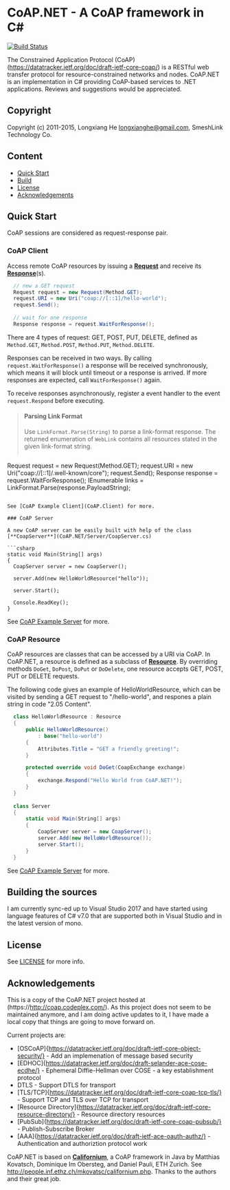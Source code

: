 # CoAP.NET - A CoAP framework in C#

[![Build Status](https://api.travis-ci.org/jimsch/CoAP-CSharp.png)](https://travis-ci.org/jimsch/CoAP-CSharp)

The Constrained Application Protocol (CoAP) (https://datatracker.ietf.org/doc/draft-ietf-core-coap/)
is a RESTful web transfer protocol for resource-constrained networks and nodes.
CoAP.NET is an implementation in C# providing CoAP-based services to .NET applications. 
Reviews and suggestions would be appreciated.

## Copyright

Copyright (c) 2011-2015, Longxiang He <longxianghe@gmail.com>,
SmeshLink Technology Co.

## Content

- [Quick Start](#quick-start)
- [Build](#build)
- [License](#license)
- [Acknowledgements](#acknowledgements)

## Quick Start

CoAP sessions are considered as request-response pair.

### CoAP Client

Access remote CoAP resources by issuing a **[Request](CoAP.NET/Request.cs)**
and receive its **[Response](CoAP.NET/Request.cs)**(s).

```csharp
  // new a GET request
  Request request = new Request(Method.GET);
  request.URI = new Uri("coap://[::1]/hello-world");
  request.Send();
  
  // wait for one response
  Response response = request.WaitForResponse();
```

There are 4 types of request: GET, POST, PUT, DELETE, defined as
<code>Method.GET</code>, <code>Method.POST</code>, <code>Method.PUT</code>,
<code>Method.DELETE</code>.

Responses can be received in two ways. By calling <code>request.WaitForResponse()</code>
a response will be received synchronously, which means it will 
block until timeout or a response is arrived. If more responses
are expected, call <code>WaitForResponse()</code> again.

To receive responses asynchronously, register a event handler to
the event <code>request.Respond</code> before executing.

> #### Parsing Link Format
> Use <code>LinkFormat.Parse(String)</code> to parse a link-format
  response. The returned enumeration of <code>WebLink</code>
  contains all resources stated in the given link-format string.
> ```csharp
  Request request = new Request(Method.GET);
  request.URI = new Uri("coap://[::1]/.well-known/core");
  request.Send();
  Response response = request.WaitForResponse();
  IEnumerable<WebLink> links = LinkFormat.Parse(response.PayloadString);
  ```

See [CoAP Example Client](CoAP.Client) for more.

### CoAP Server

A new CoAP server can be easily built with help of the class
[**CoapServer**](CoAP.NET/Server/CoapServer.cs)

```csharp
  static void Main(String[] args)
  {
    CoapServer server = new CoapServer();
    
    server.Add(new HelloWorldResource("hello"));
    
    server.Start();
    
    Console.ReadKey();
  }
```

See [CoAP Example Server](CoAP.Server) for more.

### CoAP Resource

CoAP resources are classes that can be accessed by a URI via CoAP.
In CoAP.NET, a resource is defined as a subclass of [**Resource**](CoAP.NET/Server/Resources/Resource.cs).
By overriding methods <code>DoGet</code>, <code>DoPost</code>,
<code>DoPut</code> or <code>DoDelete</code>, one resource accepts
GET, POST, PUT or DELETE requests.

The following code gives an example of HelloWorldResource, which
can be visited by sending a GET request to "/hello-world", and
respones a plain string in code "2.05 Content".

```csharp
  class HelloWorldResource : Resource
  {
      public HelloWorldResource()
          : base("hello-world")
      {
          Attributes.Title = "GET a friendly greeting!";
      }

      protected override void DoGet(CoapExchange exchange)
      {
          exchange.Respond("Hello World from CoAP.NET!");
      }
  }
  
  class Server
  {
      static void Main(String[] args)
      {
          CoapServer server = new CoapServer();
          server.Add(new HelloWorldResource());
          server.Start();
      }
  }
```

See [CoAP Example Server](CoAP.Server) for more.

## Building the sources

I am currently sync-ed up to Visual Studio 2017 and have started using language features of C# v7.0 that are supported both in Visual Studio and in the latest version of mono.

## License

See [LICENSE](LICENSE) for more info.

## Acknowledgements

This is a copy of the CoAP.NET project hosted at (https://http://coap.codeplex.com/).
As this project does not seem to be maintained anymore, and I am doing active updates to it, I have made a local copy that things are going to move forward on.

Current projects are:

- [OSCoAP]{https://datatracker.ietf.org/doc/draft-ietf-core-object-security/} - Add an implemenation of message based security
- [EDHOC]{https://datatracker.ietf.org/doc/draft-selander-ace-cose-ecdhe/} - Ephemeral Diffie-Hellman over COSE - a key establishment protocol
- DTLS - Support DTLS for transport
- [TLS/TCP]{https://datatracker.ietf.org/doc/draft-ietf-core-coap-tcp-tls/} - Support TCP and TLS over TCP for transport
- [Resource Directory]{https://datatracker.ietf.org/doc/draft-ietf-core-resource-directory/} - Resource directory resources
- [PubSub]{https://datatracker.ietf.org/doc/draft-ietf-core-coap-pubsub/} - Publish-Subscribe Broker
- [AAA]{https://datatracker.ietf.org/doc/draft-ietf-ace-oauth-authz/} - Authentication and authoriztion protocol work

CoAP.NET is based on [**Californium**](https://github.com/mkovatsc/Californium),
a CoAP framework in Java by Matthias Kovatsch, Dominique Im Obersteg,
and Daniel Pauli, ETH Zurich. See <http://people.inf.ethz.ch/mkovatsc/californium.php>.
Thanks to the authors and their great job.
